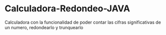 # Calculadora-Redondeo-JAVA
Calculadora con la funcionalidad de poder contar las cifras significativas de un numero, redondearlo y trunquearlo 
